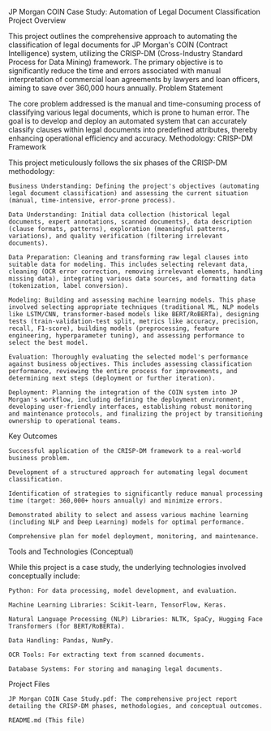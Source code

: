 JP Morgan COIN Case Study: Automation of Legal Document Classification
Project Overview

This project outlines the comprehensive approach to automating the classification of legal documents for JP Morgan's COIN (Contract Intelligence) system, utilizing the CRISP-DM (Cross-Industry Standard Process for Data Mining) framework. The primary objective is to significantly reduce the time and errors associated with manual interpretation of commercial loan agreements by lawyers and loan officers, aiming to save over 360,000 hours annually.
Problem Statement

The core problem addressed is the manual and time-consuming process of classifying various legal documents, which is prone to human error. The goal is to develop and deploy an automated system that can accurately classify clauses within legal documents into predefined attributes, thereby enhancing operational efficiency and accuracy.
Methodology: CRISP-DM Framework

This project meticulously follows the six phases of the CRISP-DM methodology:

    Business Understanding: Defining the project's objectives (automating legal document classification) and assessing the current situation (manual, time-intensive, error-prone process).

    Data Understanding: Initial data collection (historical legal documents, expert annotations, scanned documents), data description (clause formats, patterns), exploration (meaningful patterns, variations), and quality verification (filtering irrelevant documents).

    Data Preparation: Cleaning and transforming raw legal clauses into suitable data for modeling. This includes selecting relevant data, cleaning (OCR error correction, removing irrelevant elements, handling missing data), integrating various data sources, and formatting data (tokenization, label conversion).

    Modeling: Building and assessing machine learning models. This phase involved selecting appropriate techniques (traditional ML, NLP models like LSTM/CNN, transformer-based models like BERT/RoBERTa), designing tests (train-validation-test split, metrics like accuracy, precision, recall, F1-score), building models (preprocessing, feature engineering, hyperparameter tuning), and assessing performance to select the best model.

    Evaluation: Thoroughly evaluating the selected model's performance against business objectives. This includes assessing classification performance, reviewing the entire process for improvements, and determining next steps (deployment or further iteration).

    Deployment: Planning the integration of the COIN system into JP Morgan's workflow, including defining the deployment environment, developing user-friendly interfaces, establishing robust monitoring and maintenance protocols, and finalizing the project by transitioning ownership to operational teams.

Key Outcomes

    Successful application of the CRISP-DM framework to a real-world business problem.

    Development of a structured approach for automating legal document classification.

    Identification of strategies to significantly reduce manual processing time (target: 360,000+ hours annually) and minimize errors.

    Demonstrated ability to select and assess various machine learning (including NLP and Deep Learning) models for optimal performance.

    Comprehensive plan for model deployment, monitoring, and maintenance.

Tools and Technologies (Conceptual)

While this project is a case study, the underlying technologies involved conceptually include:

    Python: For data processing, model development, and evaluation.

    Machine Learning Libraries: Scikit-learn, TensorFlow, Keras.

    Natural Language Processing (NLP) Libraries: NLTK, SpaCy, Hugging Face Transformers (for BERT/RoBERTa).

    Data Handling: Pandas, NumPy.

    OCR Tools: For extracting text from scanned documents.

    Database Systems: For storing and managing legal documents.

Project Files

    JP Morgan COIN Case Study.pdf: The comprehensive project report detailing the CRISP-DM phases, methodologies, and conceptual outcomes.

    README.md (This file)
